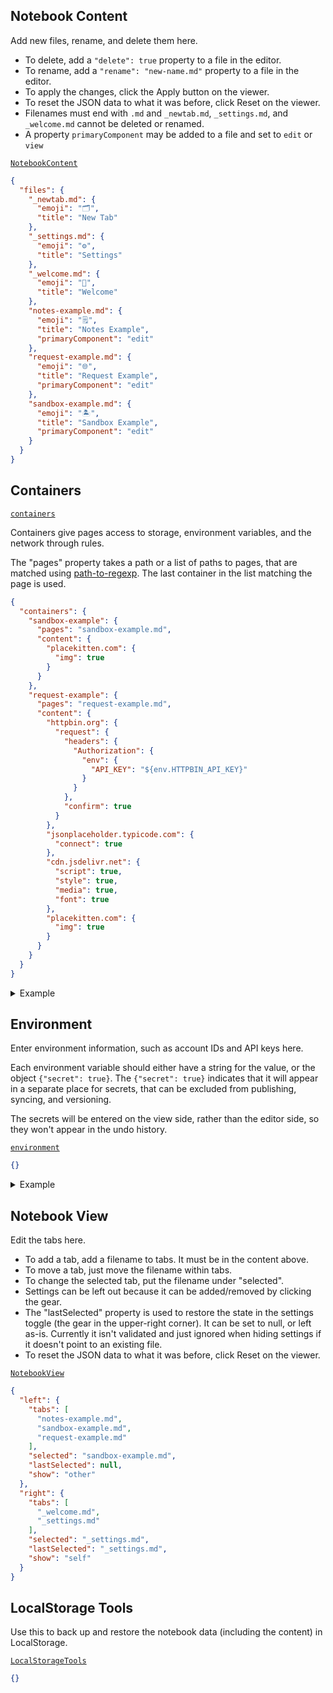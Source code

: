 ## Notebook Content

Add new files, rename, and delete them here.

- To delete, add a `"delete": true` property to a file in the editor.
- To rename, add a `"rename": "new-name.md"` property to a file in the editor.
- To apply the changes, click the Apply button on the viewer.
- To reset the JSON data to what it was before, click Reset on the viewer.
- Filenames must end with `.md` and `_newtab.md`, `_settings.md`, and `_welcome.md` cannot be deleted or renamed.
- A property `primaryComponent` may be added to a file and set to `edit` or `view`

[`NotebookContent`](https://macchiato.dev/component/#NotebookContent)

```json
{
  "files": {
    "_newtab.md": {
      "emoji": "🗂",
      "title": "New Tab"
    },
    "_settings.md": {
      "emoji": "⚙️",
      "title": "Settings"
    },
    "_welcome.md": {
      "emoji": "👋",
      "title": "Welcome"
    },
    "notes-example.md": {
      "emoji": "🗒",
      "title": "Notes Example",
      "primaryComponent": "edit"
    },
    "request-example.md": {
      "emoji": "🌐",
      "title": "Request Example",
      "primaryComponent": "edit"
    },
    "sandbox-example.md": {
      "emoji": "🏝",
      "title": "Sandbox Example",
      "primaryComponent": "edit"
    }
  }
}
```

## Containers

[`containers`](https://macchiato.dev/component/#Containers)

Containers give pages access to storage, environment variables, and the network through rules.

The "pages" property takes a path or a list of paths to pages, that are matched using [path-to-regexp](https://www.npmjs.com/package/path-to-regexp). The last container in the list matching the page is used.

```json
{
  "containers": {
    "sandbox-example": {
      "pages": "sandbox-example.md",
      "content": {
        "placekitten.com": {
          "img": true
        }
      }
    },
    "request-example": {
      "pages": "request-example.md",
      "content": {
        "httpbin.org": {
          "request": {
            "headers": {
              "Authorization": {
                "env": {
                  "API_KEY": "${env.HTTPBIN_API_KEY}"
                }
              }
            },
            "confirm": true
          }
        },
        "jsonplaceholder.typicode.com": {
          "connect": true
        },
        "cdn.jsdelivr.net": {
          "script": true,
          "style": true,
          "media": true,
          "font": true
        },
        "placekitten.com": {
          "img": true
        }
      }
    }
  }
}
```

<details>
  <summary>Example</summary>

This allows the `request-example.md` file to make HTTP requests to `https://httpbin.org/post` and provides the environment variable `HTTPBIN_API_KEY` for use in `Authorization`. It can't directly access `HTTPBIN_API_KEY`. It is not scrubbed from the response, however, so because httpbin uses it, it can access it!

Note: if you allow any type of content, including images, on a server, data in a container could be encoded into the path or query string of a URL and sent to a server. So if you don't trust the server operator and any private data is stored or accessed in the container, don't run untrusted code in the container. As a quick example, if a page can access images on a server, code in the client could take the data in the page, base64 encode it, and create an image tag with the base64 encoded data in the querystring of the URL (`example.com/cat.png?SECRET_INFO`) and the server operator could go into the logs and get SECRET_INFO. So, rather than running untrusted code in a container that has access to servers you don't trust, review the code first before running it, or run it in a container that doesn't have access to any servers you don't trust. Also make sure the logs of the server that the notebook is running on are private and secure, whether self-hosting it or using someone else's service, because containers default to include the `self` source in the Content Security Policy.

GitLab proxies external content through `user-content.gitlab-static.net`. This approach could be used to prevent HTTP requests that could contain data. URLs could be transformed while rendering the content and for any that are missed, a MutationObserver could be used to update URLs as they appear (loading them would still need to be blocked by a Content Security Policy because it may not be able to transform them before the browser tries to load them).

```json
{
  "containers": {
    "sandbox-example": {
      "pages": "sandbox-example.md",
      "content": {
        "placekitten.com": {
          "img": true
        }
      }
    },
    "request-example": {
      "pages": "request-example.md",
      "content": {
        "httpbin.org": {
          "request": {
            "headers": {
              "Authorization": {
                "env": {
                  "API_KEY": "${env.HTTPBIN_API_KEY}"
                }
              }
            },
            "confirm": true
          }
        },
        "jsonplaceholder.typicode.com": {
          "connect": true
        },
        "cdn.jsdelivr.net": {
          "script": true,
          "style": true,
          "media": true,
          "font": true
        },
        "placekitten.com": {
          "img": true
        }
      }
    }
  }
}
```

</details>

## Environment

Enter environment information, such as account IDs and API keys here.

Each environment variable should either have a string for the value, or the object `{"secret": true}`. The `{"secret": true}` indicates that it will appear in a separate place for secrets, that can be excluded from publishing, syncing, and versioning.

The secrets will be entered on the view side, rather than the editor side, so they won't appear in the undo history.

[`environment`](https://macchiato.dev/component/#Environment)

```json
{}
```

<details>
  <summary>Example</summary>

```json
{
  "HTTPBIN_USERNAME": "testing",
  "HTTPBIN_API_KEY": {"secret": true}
}
```

</details>

## Notebook View

Edit the tabs here.

- To add a tab, add a filename to tabs. It must be in the content above.
- To move a tab, just move the filename within tabs.
- To change the selected tab, put the filename under "selected".
- Settings can be left out because it can be added/removed by clicking the gear.
- The "lastSelected" property is used to restore the state in the settings toggle
  (the gear in the upper-right corner). It can be set to null, or left as-is.
  Currently it isn't validated and just ignored when hiding settings if it
  doesn't point to an existing file.
- To reset the JSON data to what it was before, click Reset on the viewer.

[`NotebookView`](https://macchiato.dev/component/#NotebookView)

```json
{
  "left": {
    "tabs": [
      "notes-example.md",
      "sandbox-example.md",
      "request-example.md"
    ],
    "selected": "sandbox-example.md",
    "lastSelected": null,
    "show": "other"
  },
  "right": {
    "tabs": [
      "_welcome.md",
      "_settings.md"
    ],
    "selected": "_settings.md",
    "lastSelected": "_settings.md",
    "show": "self"
  }
}
```

## LocalStorage Tools

Use this to back up and restore the notebook data (including the content) in LocalStorage.

[`LocalStorageTools`](https://macchiato.dev/component/#LocalStorageTools)

```json
{}
```
